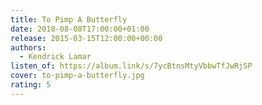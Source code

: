 ```yaml
---
title: To Pimp A Butterfly
date: 2018-08-08T17:00:00+01:00
release: 2015-03-15T12:00:00+00:00
authors:
  - Kendrick Lamar
listen_of: https://album.link/s/7ycBtnsMtyVbbwTfJwRjSP
cover: to-pimp-a-butterfly.jpg
rating: 5
---
```

